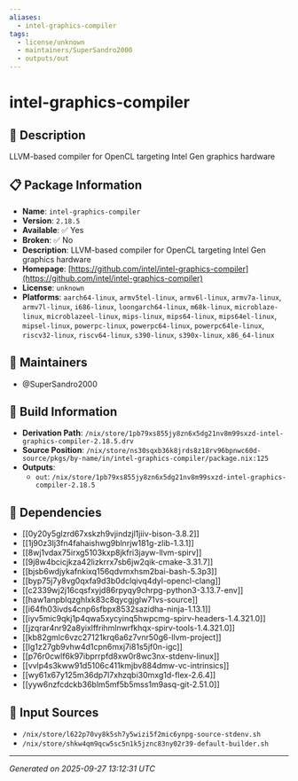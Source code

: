 ```yaml
---
aliases:
  - intel-graphics-compiler
tags:
  - license/unknown
  - maintainers/SuperSandro2000
  - outputs/out
---
```


# intel-graphics-compiler

## 📝 Description

LLVM-based compiler for OpenCL targeting Intel Gen graphics hardware

## 📋 Package Information

- **Name**: `intel-graphics-compiler`
- **Version**: `2.18.5`
- **Available**: ✅ Yes
- **Broken**: ✅ No
- **Description**: LLVM-based compiler for OpenCL targeting Intel Gen graphics hardware
- **Homepage**: [https://github.com/intel/intel-graphics-compiler](https://github.com/intel/intel-graphics-compiler)
- **License**: `unknown`
- **Platforms**: `aarch64-linux`, `armv5tel-linux`, `armv6l-linux`, `armv7a-linux`, `armv7l-linux`, `i686-linux`, `loongarch64-linux`, `m68k-linux`, `microblaze-linux`, `microblazeel-linux`, `mips-linux`, `mips64-linux`, `mips64el-linux`, `mipsel-linux`, `powerpc-linux`, `powerpc64-linux`, `powerpc64le-linux`, `riscv32-linux`, `riscv64-linux`, `s390-linux`, `s390x-linux`, `x86_64-linux`
## 👥 Maintainers

- @SuperSandro2000


## 🔧 Build Information

- **Derivation Path**: `/nix/store/1pb79xs855jy8zn6x5dg21nv8m99sxzd-intel-graphics-compiler-2.18.5.drv`
- **Source Position**: `/nix/store/ns30sqxb36k8jrds8z18rv96bpnwc60d-source/pkgs/by-name/in/intel-graphics-compiler/package.nix:125`
- **Outputs**:
  - `out`:  `/nix/store/1pb79xs855jy8zn6x5dg21nv8m99sxzd-intel-graphics-compiler-2.18.5`

## 🔗 Dependencies

- [[0y20y5glzrd67xskzh9vjindzjl1jiiv-bison-3.8.2]]
- [[1j90z3lj3fn4fahaishwg9blnrjw181g-zlib-1.3.1]]
- [[8wj1vdax75irxg5103kxp8jkfri3jayw-llvm-spirv]]
- [[9j8w4bcicjkza42lizkrrx7sb6jw2qik-cmake-3.31.7]]
- [[bjsb6wdjykafnkixq156qdvmxhsm2bai-bash-5.3p3]]
- [[byp75j7y8vg0qxfa9d3b0dclqivq4dyl-opencl-clang]]
- [[c2339wj2j16cqsfxyjd86rpyqy9chrpg-python3-3.13.7-env]]
- [[haw1anpblqzghlxk83c8qycgjglw71vs-source]]
- [[i64fh03ivds4cnp6sfbpx8532sazidha-ninja-1.13.1]]
- [[iyv5mic9qkj1p4qwa5xycyinq5hwpcmg-spirv-headers-1.4.321.0]]
- [[jzqrar4nr92a8yixlffrihmlnwrfkhqx-spirv-tools-1.4.321.0]]
- [[kb82gmlc6vzc27121krq6a6z7vnr50g6-llvm-project]]
- [[lg1z27gb9vhw4d1cpn6mxj7i81s5jf0n-igc]]
- [[p76r0cwlf6k97ibprrpfd8xw0r8wc3nx-stdenv-linux]]
- [[vvlp4s3kww91d5106c411kmjbv884dmw-vc-intrinsics]]
- [[wy61x67y125m36dp7l7xhzqbi30mxg1d-flex-2.6.4]]
- [[yyw6nzfcdckb36blm5mf5b5mss1m9asq-git-2.51.0]]

## 📁 Input Sources

- `/nix/store/l622p70vy8k5sh7y5wizi5f2mic6ynpg-source-stdenv.sh`
- `/nix/store/shkw4qm9qcw5sc5n1k5jznc83ny02r39-default-builder.sh`

---
*Generated on 2025-09-27 13:12:31 UTC*
